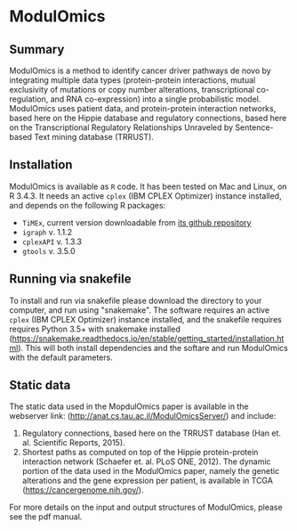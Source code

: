 # ModulOmics

## Summary
ModulOmics is a method to identify cancer driver pathways de novo by integrating multiple data types (protein-protein interactions, mutual exclusivity of mutations or copy number alterations, transcriptional co-regulation, and RNA co-expression) into a single probabilistic model. ModulOmics uses patient data, and protein-protein interaction networks, based here on the Hippie database and regulatory connections, based here on the Transcriptional Regulatory Relationships Unraveled by Sentence-based Text mining database (TRRUST).

## Installation
ModulOmics is available as ```R``` code. It has been tested on Mac and Linux, on R 3.4.3. It needs an active ```cplex``` (IBM CPLEX Optimizer) instance installed, and depends on the following R packages:
* ```TiMEx```, current version downloadable from [its github repository](https://github.com/csimona/TiMEx/)
* ```igraph``` v. 1.1.2
* ```cplexAPI``` v. 1.3.3
* ```gtools``` v. 3.5.0

## Running via snakefile
To install and run via snakefile please download the directory to your computer, and run using "snakemake".
The software requires an active ```cplex``` (IBM CPLEX Optimizer) instance installed, and the snakefile requires requires Python 3.5+ with snakemake installed (https://snakemake.readthedocs.io/en/stable/getting_started/installation.html). This will both install dependencies and the softare and run ModulOmics with the default parameters.

## Static data
The static data used in the MopdulOmics paper is available in the webserver link: (http://anat.cs.tau.ac.il/ModulOmicsServer/) and include:
1. Regulatory connections, based here on the TRRUST database (Han et. al. Scientific Reports, 2015).
2. Shortest paths as computed on top of the Hippie protein-protein interaction network (Schaefer et. al. PLoS ONE, 2012).
The dynamic portion of the data used in the ModulOmics paper, namely the genetic alterations and the gene expression per patient, is available in TCGA (https://cancergenome.nih.gov/).

For more details on the input and output structures of ModulOmics, please see the pdf manual.


